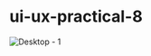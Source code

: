 # ui-ux-practical-8
![Desktop - 1](https://github.com/user-attachments/assets/c25f9705-daa5-41c9-8d4b-65095613db56)
